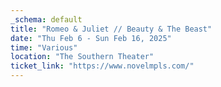 ```yaml
---
_schema: default
title: "Romeo & Juliet // Beauty & The Beast"
date: "Thu Feb 6 - Sun Feb 16, 2025"
time: "Various"
location: "The Southern Theater"
ticket_link: "https://www.novelmpls.com/"
---
```


